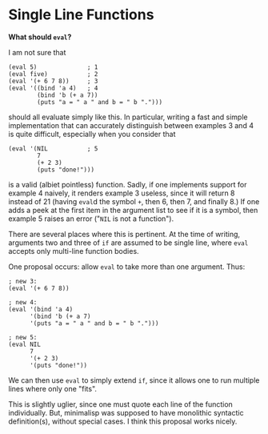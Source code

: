 Single Line Functions
=====================

**What should `eval`?**

I am not sure that

    (eval 5)              ; 1
    (eval five)           ; 2
    (eval '(+ 6 7 8))     ; 3
    (eval '((bind 'a 4)   ; 4
            (bind 'b (+ a 7))
            (puts "a = " a " and b = " b ".")))

should all evaluate simply like this. In particular, writing a fast and simple implementation that
can accurately distinguish between examples 3 and 4 is quite difficult, especially when you consider
that

    (eval '(NIL           ; 5
            7
            (+ 2 3)
            (puts "done!")))

is a valid (albiet pointless) function. Sadly, if one implements support for example 4 naively, it
renders example 3 useless, since it will return 8 instead of 21 (having `eval`d the symbol `+`, then
6, then 7, and finally 8.) If one adds a peek at the first item in the argument list to see if it is
a symbol, then example 5 raises an error ("`NIL` is not a function").

There are several places where this is pertinent. At the time of writing, arguments two and three of
`if` are assumed to be single line, where `eval` accepts only multi-line function bodies.

One proposal occurs: allow `eval` to take more than one argument. Thus:

    ; new 3:
    (eval '(+ 6 7 8))

    ; new 4:
    (eval '(bind 'a 4)
          '(bind 'b (+ a 7)
          '(puts "a = " a " and b = " b ".")))

    ; new 5:
    (eval NIL
          7
          '(+ 2 3)
          '(puts "done!"))

We can then use `eval` to simply extend `if`, since it allows one to run multiple lines where only
one "fits".

This is slightly uglier, since one must quote each line of the function individually. But,
minimalisp was supposed to have monolithic syntactic definition(s), without special cases. I think
this proposal works nicely.
